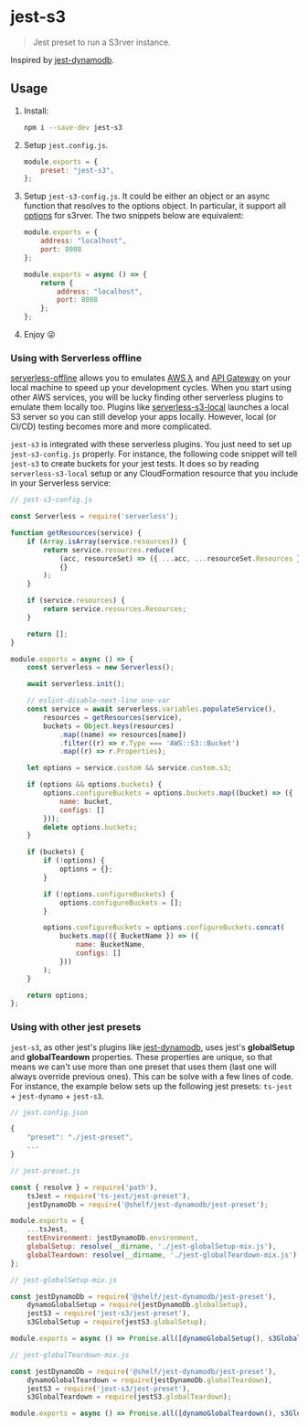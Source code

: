 # jest-s3

> Jest preset to run a S3rver instance.

Inspired by [jest-dynamodb](https://github.com/shelfio/jest-dynamodb).

## Usage

1. Install:

    ```sh
    npm i --save-dev jest-s3
    ```

2. Setup `jest.config.js`.

    ```js
    module.exports = {
        preset: "jest-s3",
    };
    ```

3. Setup `jest-s3-config.js`. It could be either an object or an async function that resolves to the options object. In particular, it support all [options](https://github.com/jamhall/s3rver#class-s3rver) for s3rver. The two snippets below are equivalent:

    ```js
    module.exports = {
        address: "localhost",
        port: 8008
    };
    ```

    ```js
    module.exports = async () => {
        return {
            address: "localhost",
            port: 8008
        };
    };
    ```

4. Enjoy :stuck_out_tongue_winking_eye:

### Using with Serverless offline

[serverless-offline](https://github.com/dherault/serverless-offline) allows you to emulates [AWS λ](https://aws.amazon.com/es/lambda/) and [API Gateway](https://aws.amazon.com/es/api-gateway/) on your local machine to speed up your development cycles. When you start using other AWS services, you will be lucky finding other serverless plugins to emulate them locally too. Plugins like [serverless-s3-local](https://github.com/ar90n/serverless-s3-local) launches a local S3 server so you can still develop your apps locally. However, local (or CI/CD) testing becomes more and more complicated.

`jest-s3` is integrated with these serverless plugins. You just need to set up `jest-s3-config.js` properly. For instance, the following code snippet will tell `jest-s3` to create buckets for your jest tests. It does so by reading `serverless-s3-local` setup or any CloudFormation resource that you include in your Serverless service:

```js
// jest-s3-config.js

const Serverless = require('serverless');

function getResources(service) {
    if (Array.isArray(service.resources)) {
        return service.resources.reduce(
            (acc, resourceSet) => ({ ...acc, ...resourceSet.Resources }),
            {}
        );
    }

    if (service.resources) {
        return service.resources.Resources;
    }

    return [];
}

module.exports = async () => {
    const serverless = new Serverless();

    await serverless.init();

    // eslint-disable-next-line one-var
    const service = await serverless.variables.populateService(),
        resources = getResources(service),
        buckets = Object.keys(resources)
            .map((name) => resources[name])
            .filter((r) => r.Type === 'AWS::S3::Bucket')
            .map((r) => r.Properties);

    let options = service.custom && service.custom.s3;

    if (options && options.buckets) {
        options.configureBuckets = options.buckets.map((bucket) => ({
            name: bucket,
            configs: []
        }));
        delete options.buckets;
    }

    if (buckets) {
        if (!options) {
            options = {};
        }

        if (!options.configureBuckets) {
            options.configureBuckets = [];
        }

        options.configureBuckets = options.configureBuckets.concat(
            buckets.map(({ BucketName }) => ({
                name: BucketName,
                configs: []
            }))
        );
    }

    return options;
};
```

### Using with other jest presets

`jest-s3`, as other jest's plugins like [jest-dynamodb](https://github.com/shelfio/jest-dynamodb), uses jest's **globalSetup** and **globalTeardown** properties. These properties are unique, so that means we can't use more than one preset that uses them (last one will always override previous ones). This can be solve with a few lines of code. For instance, the example below sets up the following jest presets: `ts-jest` + `jest-dynamo` + `jest-s3`.

```js
// jest.config.json

{
    "preset": "./jest-preset",
    ...
}
```

```js
// jest-preset.js

const { resolve } = require('path'),
    tsJest = require('ts-jest/jest-preset'),
    jestDynamoDb = require('@shelf/jest-dynamodb/jest-preset');

module.exports = {
    ...tsJest,
    testEnvironment: jestDynamoDb.environment,
    globalSetup: resolve(__dirname, './jest-globalSetup-mix.js'),
    globalTeardown: resolve(__dirname, './jest-globalTeardown-mix.js')
};

```

```js
// jest-globalSetup-mix.js

const jestDynamoDb = require('@shelf/jest-dynamodb/jest-preset'),
    dynamoGlobalSetup = require(jestDynamoDb.globalSetup),
    jestS3 = require('jest-s3/jest-preset'),
    s3GlobalSetup = require(jestS3.globalSetup);

module.exports = async () => Promise.all([dynamoGlobalSetup(), s3GlobalSetup()]);
```

```js
// jest-globalTeardown-mix.js

const jestDynamoDb = require('@shelf/jest-dynamodb/jest-preset'),
    dynamoGlobalTeardown = require(jestDynamoDb.globalTeardown),
    jestS3 = require('jest-s3/jest-preset'),
    s3GlobalTeardown = require(jestS3.globalTeardown);

module.exports = async () => Promise.all([dynamoGlobalTeardown(), s3GlobalTeardown()]);
```
